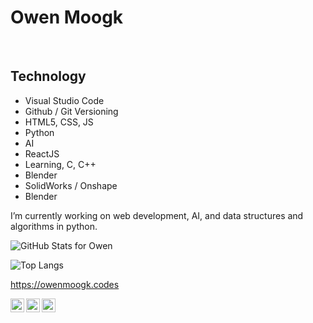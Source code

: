<h1>Owen Moogk</h1>
<br />

## Technology
- Visual Studio Code
- Github / Git Versioning
- HTML5, CSS, JS
- Python
- AI
- ReactJS
- Learning, C, C++
- Blender
- SolidWorks / Onshape
- Blender

I’m currently working on web development, AI, and data structures and algorithms in python.

![GitHub Stats for Owen](https://github-readme-stats.vercel.app/api?username=owenmoogk&show_icons=true)

![Top Langs](https://github-readme-stats.vercel.app/api/top-langs/?username=owenmoogk)

https://owenmoogk.codes

<a href="https://twitter.com/owen_moogk">
  <img align="left" alt="Twitter" width="22px" src="https://raw.githubusercontent.com/peterthehan/peterthehan/master/assets/twitter.svg" />
</a>
<a href="https://www.linkedin.com/in/owen-moogk-1ab9371b8/">
  <img align="left" alt="LinkedIn" width="22px" src="https://raw.githubusercontent.com/peterthehan/peterthehan/master/assets/linkedin.svg" />
</a>
<a href="https://open.spotify.com/user/uoxjt33b2c9axd2h9d74l3wag">
  <img align="left" alt="Spotify" width="22px" src="https://raw.githubusercontent.com/peterthehan/peterthehan/master/assets/spotify.svg" />
</a>
